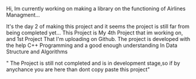 Hi, Im currently working on making a library on the functioning of Airlines Managment...

It's the day 2 of making this project and it seems the project is still far from being completed yet...
This Project is My 4th Project that im working on, and 1st Project That I'm uploading on Github.
The project is developed with the help C++ Programming and a good enough understanding In Data Structure and Algorithms 

" The Project is still not completed and is in development stage,so if by anychance you are here than dont copy paste this project"
